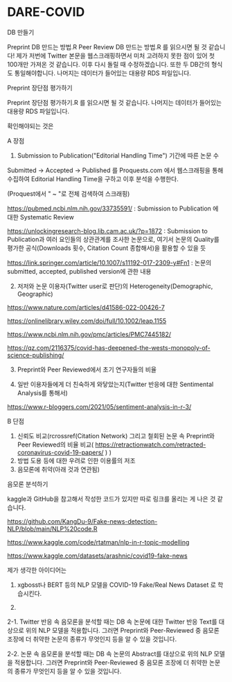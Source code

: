 # DARE-COVID

DB 만들기

Preprint DB 만드는 방법.R
Peer Review DB 만드는 방법.R
를 읽으시면 될 것 같습니다!
제가 저번에 Twitter 본문을 웹스크래핑하면서 미처 고려하지 못한 점이 있어 첫 100개만 가져온 것 같습니다. 이후 다시 돌릴 때 수정하겠습니다. 또한 두 DB간의 형식도 통일해야합니다. 
나머지는 데이터가 들어있는 대용량 RDS 파일입니다. 





Preprint 장단점 평가하기

Preprint 장단점 평가하기.R
를 읽으시면 될 것 같습니다.
나머지는 데이터가 들어있는 대용량 RDS 파일입니다.

확인해야되는 것은

A 장점
1. Submission to Publication("Editorial Handling Time") 기간에 따른 논문 수

Submitted -> Accepted -> Published 를 Proquests.com 에서 웹스크래핑을 통해 수집하여 Editorial Handling Time을 구하고 이후 분석을 수행한다.

(Proquest에서 " ~ "로 전체 검색하여 스크래핑)

https://pubmed.ncbi.nlm.nih.gov/33735591/ : Submission to Publication 에 대한 Systematic Review

https://unlockingresearch-blog.lib.cam.ac.uk/?p=1872 : Submission to Publication과 여러 요인들의 상관관계를 조사한 논문으로, 여기서 논문의 Quality를 평가한 공식(Downloads 횟수, Citation Count 종합해서)을 활용할 수 있을 듯

https://link.springer.com/article/10.1007/s11192-017-2309-y#Fn1 : 논문의 submitted, accepted, published version에 관한 내용

2. 저저와 논문 이용자(Twitter user로 판단)의 Heterogeneity(Demographic, Geographic)

https://www.nature.com/articles/d41586-022-00426-7 

https://onlinelibrary.wiley.com/doi/full/10.1002/leap.1155

https://www.ncbi.nlm.nih.gov/pmc/articles/PMC7445182/

https://qz.com/2116375/covid-has-deepened-the-wests-monopoly-of-science-publishing/

3. Preprint와 Peer Reviewed에서 초기 연구자들의 비율


4. 일반 이용자들에게 더 친숙하게 와닿았는지(Twitter 반응에 대한 Sentimental Analysis를 통해서)

https://www.r-bloggers.com/2021/05/sentiment-analysis-in-r-3/


B 단점
1. 신뢰도 비교(rcrossref(Citation Network) 그리고 철회된 논문 속 Preprint와 Peer Reviewed의 비율 비교( https://retractionwatch.com/retracted-coronavirus-covid-19-papers/ ) )
2. 방법 도용 등에 대한 우려로 인한 이용률의 저조
3. 음모론에 취약(아래 것과 연관됨)



음모론 분석하기

kaggle과 GitHub을 참고해서 작성한 코드가 있지만 따로 링크를 올리는 게 나은 것 같습니다.

https://github.com/KangDu-9/Fake-news-detection-NLP/blob/main/NLP%20code.R

https://www.kaggle.com/code/rtatman/nlp-in-r-topic-modelling

https://www.kaggle.com/datasets/arashnic/covid19-fake-news


제가 생각한 아이디어는

1. xgbosst나 BERT 등의 NLP 모델을 COVID-19 Fake/Real News Dataset 로 학습시킨다.

2.
2-1. Twitter 반응 속 음모론을 분석할 때는 DB 속 논문에 대한 Twitter 반응 Text를 대상으로 위의 NLP 모델을 적용합니다. 
     그러면 Preprint와 Peer-Reviewed 중 음모론 조장에 더 취약한 논문의 종류가 무엇인지 등을 알 수 있을 것입니다.
     
2-2. 논문 속 음모론을 분석할 때는 DB 속 논문의 Abstract를 대상으로 위의 NLP 모델을 적용합니다.
     그러면 Preprint와 Peer-Reviewed 중 음모론 조장에 더 취약한 논문의 종류가 무엇인지 등을 알 수 있을 것입니다.
   
